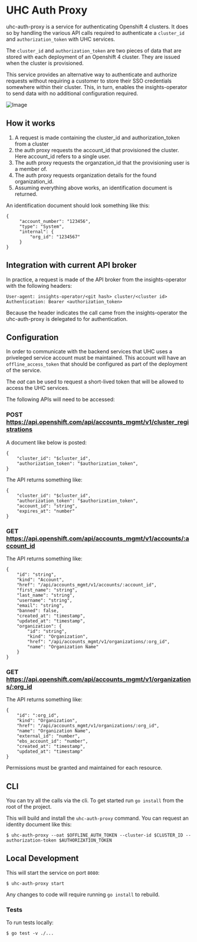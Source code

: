 # UHC Auth Proxy

uhc-auth-proxy is a service for authenticating Openshift 4 clusters. It does
so by handling the various API calls required to authenticate a `cluster_id`
and `authorization_token` with UHC services.

The `cluster_id` and `authorization_token` are two pieces of data that are
stored with each deployment of an Openshift 4 cluster. They are issued when
the cluster is provisioned.

This service provides an alternative way to authenticate and authorize
requests without requiring a customer to store their SSO credentials
somewhere within their cluster. This, in turn, enables the insights-operator
to send data with no additional configuration required.

![Image](../master/uhc-auth-proxy.png?raw=true)

## How it works

1. A request is made containing the cluster_id and authorization_token from a
   cluster
2. the auth proxy requests the account_id that provisioned the cluster. Here
   account_id refers to a single user.
3. The auth proxy requests the organzation_id that the provisioning user is a
   member of.
4. The auth proxy requests organization details for the found
   organization_id.
5. Assuming everything above works, an identification document is returned.

An identification document should look something like this:

    {
         "account_number": "123456",
         "type": "System",
         "internal": {
             "org_id": "1234567"
         }
    }

## Integration with current API broker

In practice, a request is made of the API broker from the insights-operator
with the following headers:

    User-agent: insights-operator/<git hash> cluster/<cluster id>
    Authentication: Bearer <authorization_token>

Because the header indicates the call came from the insights-operator the
uhc-auth-proxy is delegated to for authentication.

## Configuration

In order to communicate with the backend services that UHC uses a priveleged
service account must be maintained. This account will have an
`offline_access_token` that should be configured as part of the deployment of
the service.

The _oat_ can be used to request a short-lived token that will be allowed to
access the UHC services.

The following APIs will need to be accessed:

### POST https://api.openshift.com/api/accounts_mgmt/v1/cluster_registrations

A document like below is posted:

    {
        "cluster_id": "$cluster_id",
        "authorization_token": "$authorization_token",
    }

The API returns something like:

    {
        "cluster_id": "$cluster_id",
        "authorization_token": "$authorization_token",
        "account_id": "string",
        "expires_at": "number"
    }

### GET https://api.openshift.com/api/accounts_mgmt/v1/accounts/:account_id

The API returns something like:

    {
        "id": "string",
        "kind": "Account",
        "href": "/api/accounts_mgmt/v1/accounts/:account_id",
        "first_name": "string",
        "last_name": "string",
        "username": "string",
        "email": "string",
        "banned": false,
        "created_at": "timestamp",
        "updated_at": "timestamp",
        "organization": {
            "id": "string",
            "kind": "Organization",
            "href": "/api/accounts_mgmt/v1/organizations/:org_id",
            "name": "Organization Name"
        }
    }

### GET https://api.openshift.com/api/accounts_mgmt/v1/organizations/:org_id

The API returns something like:

    {
        "id": ":org_id",
        "kind": "Organization",
        "href": "/api/accounts_mgmt/v1/organizations/:org_id",
        "name": "Organization Name",
        "external_id": "number",
        "ebs_account_id": "number",
        "created_at": "timestamp",
        "updated_at": "timestamp"
    }

Permissions must be granted and maintained for each resource.

## CLI

You can try all the calls via the cli. To get started run `go install` from
the root of the project.

This will build and install the `uhc-auth-proxy` command. You can request an
identity document like this:

    $ uhc-auth-proxy --oat $OFFLINE_AUTH_TOKEN --cluster-id $CLUSTER_ID --authorization-token $AUTHORIZATION_TOKEN

## Local Development

This will start the service on port `8080`:
```
$ uhc-auth-proxy start
```

Any changes to code will require running `go install` to rebuild.

### Tests

To run tests locally:
```
$ go test -v ./...
```
